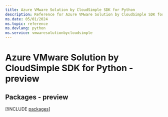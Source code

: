 ```yaml
---
title: Azure VMware Solution by CloudSimple SDK for Python
description: Reference for Azure VMware Solution by CloudSimple SDK for Python
ms.date: 05/01/2024
ms.topic: reference
ms.devlang: python
ms.service: vmwaresolutionbycloudsimple
---
```

# Azure VMware Solution by CloudSimple SDK for Python - preview
## Packages - preview
[!INCLUDE [packages](vmware-solution-by-cloudsimple-index.md)]